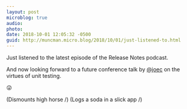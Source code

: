```yaml
---
layout: post
microblog: true
audio: 
photo: 
date: 2018-10-01 12:05:32 -0500
guid: http://muncman.micro.blog/2018/10/01/just-listened-to.html
---
```

Just listened to the latest episode of the Release Notes podcast. 

And now looking forward to a future conference talk by [@joec](https://micro.blog/joec) on the virtues of unit testing. 

😜

(Dismounts high horse /) 
(Logs a soda in a slick app /) 
